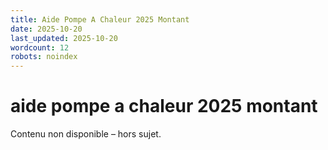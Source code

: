 ```yaml
---
title: Aide Pompe A Chaleur 2025 Montant
date: 2025-10-20
last_updated: 2025-10-20
wordcount: 12
robots: noindex
---
```


# aide pompe a chaleur 2025 montant

Contenu non disponible – hors sujet.